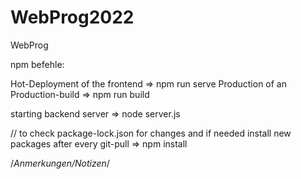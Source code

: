 # WebProg2022
WebProg

npm befehle:

Hot-Deployment of the frontend => npm run serve
Production of an Production-build => npm run build

starting backend server => node server.js

// to check package-lock.json for changes and if needed install new packages
after every git-pull => npm install

/*Anmerkungen/Notizen*/